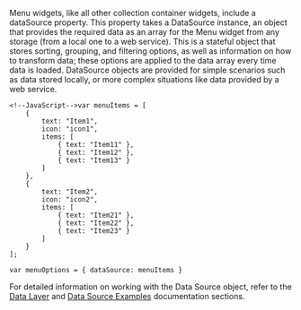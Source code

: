 Menu widgets, like all other collection container widgets, include a dataSource property. This property takes a DataSource instance, an object that provides the required data as an array for the Menu widget from any storage (from a local one to a web service). This is a stateful object that stores sorting, grouping, and filtering options, as well as information on how to transform data; these options are applied to the data array every time data is loaded. DataSource objects are provided for simple scenarios such as data stored locally, or more complex situations like data provided by a web service.

    <!--JavaScript-->var menuItems = [
        {
            text: "Item1",
            icon: "icon1",
            items: [
                { text: "Item11" },
                { text: "Item12" },
                { text: "Item13" }
            ]
        },
        {
            text: "Item2",
            icon: "icon2",
            items: [
                { text: "Item21" },
                { text: "Item22" },
                { text: "Item23" }
            ]
        }
    ];

    var menuOptions = { dataSource: menuItems }

For detailed information on working with the Data Source object, refer to the [Data Layer](/concepts/30%20Data%20Layer/5%20Data%20Layer '/Documentation/Guide/Data_Layer/Data_Layer/') and [Data Source Examples](/concepts/30%20Data%20Layer/51%20Data%20Source%20Examples '/Documentation/Guide/Data_Layer/Data_Source_Examples/') documentation sections.